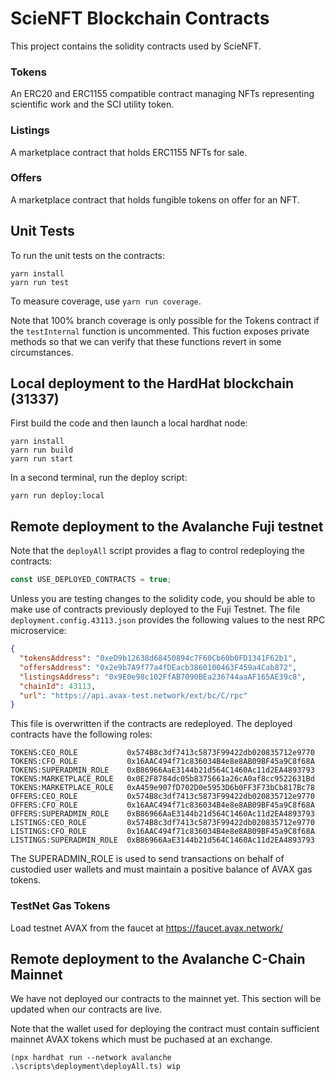 # ScieNFT Blockchain Contracts

This project contains the solidity contracts used by ScieNFT.

### Tokens

An ERC20 and ERC1155 compatible contract managing NFTs representing scientific work and the SCI
utility token.

### Listings

A marketplace contract that holds ERC1155 NFTs for sale.

### Offers

A marketplace contract that holds fungible tokens on offer for an NFT.

## Unit Tests

To run the unit tests on the contracts:

```shell
yarn install
yarn run test
```

To measure coverage, use `yarn run coverage`.

Note that 100% branch coverage is only possible for the Tokens contract if the `testInternal`
function is uncommented. This fuction exposes private methods so that we can verify that these
functions revert in some circumstances.

## Local deployment to the HardHat blockchain (31337)

First build the code and then launch a local hardhat node:

```shell
yarn install
yarn run build
yarn run start
```

In a second terminal, run the deploy script:

```shell
yarn run deploy:local
```

## Remote deployment to the Avalanche Fuji testnet

Note that the `deployAll` script provides a flag to control redeploying the contracts:

```typescript
const USE_DEPLOYED_CONTRACTS = true;
```

Unless you are testing changes to the solidity code, you should be able to make use of contracts
previously deployed to the Fuji Testnet. The file `deployment.config.43113.json` provides the
following values to the nest RPC microservice:

```json
{
  "tokensAddress": "0xeD9b12638d68450894c7F60Cb60b0FD1341F62b1",
  "offersAddress": "0x2e9b7A9f77a4fDEacb3860100463F459a4Cab872",
  "listingsAddress": "0x9E0e98c102FfAB7090BEa236744aaAF165AE39c8",
  "chainId": 43113,
  "url": "https://api.avax-test.network/ext/bc/C/rpc"
}

```

This file is overwritten if the contracts are redeployed. The deployed contracts have the following
roles:

```
TOKENS:CEO_ROLE           0x574B8c3df7413c5873F99422db020835712e9770
TOKENS:CFO_ROLE           0x16AAC494f71c836034B4e8e8AB09BF45a9C8f68A
TOKENS:SUPERADMIN_ROLE    0xB86966AaE3144b21d564C1460Ac11d2EA4893793
TOKENS:MARKETPLACE_ROLE   0x0E2F8784dc05b8375661a26cA0af8cc9522631Bd
TOKENS:MARKETPLACE_ROLE   0xA459e907fD702D0e5953D6b0FF3F73bCb817Bc78
OFFERS:CEO_ROLE           0x574B8c3df7413c5873F99422db020835712e9770
OFFERS:CFO_ROLE           0x16AAC494f71c836034B4e8e8AB09BF45a9C8f68A
OFFERS:SUPERADMIN_ROLE    0xB86966AaE3144b21d564C1460Ac11d2EA4893793
LISTINGS:CEO_ROLE         0x574B8c3df7413c5873F99422db020835712e9770
LISTINGS:CFO_ROLE         0x16AAC494f71c836034B4e8e8AB09BF45a9C8f68A
LISTINGS:SUPERADMIN_ROLE  0xB86966AaE3144b21d564C1460Ac11d2EA4893793
```

The SUPERADMIN_ROLE is used to send transactions on behalf of custodied user wallets and must
maintain a positive balance of AVAX gas tokens.

### TestNet Gas Tokens

Load testnet AVAX from the faucet at https://faucet.avax.network/

## Remote deployment to the Avalanche C-Chain Mainnet

We have not deployed our contracts to the mainnet yet. This section will be updated when our
contracts are live.

Note that the wallet used for deploying the contract must contain sufficient mainnet AVAX tokens
which must be puchased at an exchange.

```
(npx hardhat run --network avalanche .\scripts\deployment\deployAll.ts) wip
```
